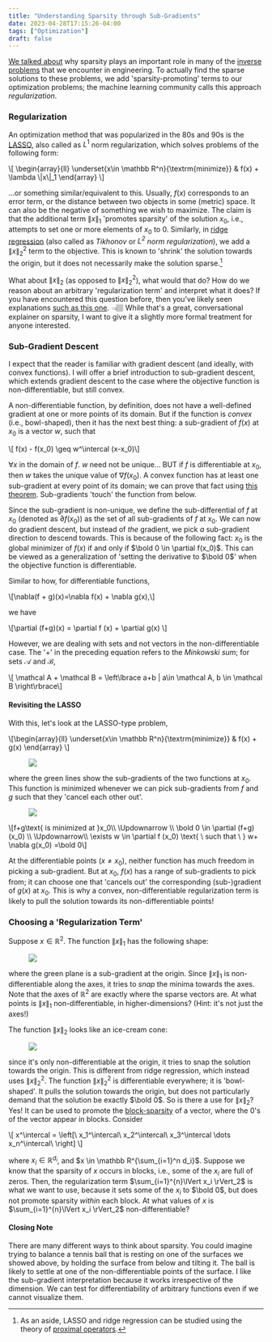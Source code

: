 ```yaml
---
title: "Understanding Sparsity through Sub-Gradients"
date: 2023-04-28T17:15:26-04:00
tags: ["Optimization"]
draft: false
---
```


<!-- This post will require some familiarity with optimization (or least-squares, if you will). -->

[We talked about](/posts/sparsity) why sparsity plays an important role in many of the [inverse problems](https://en.wikipedia.org/wiki/Inverse_problem) that we encounter in engineering. To actually find the sparse solutions to these problems, we add 'sparsity-promoting' terms to our optimization problems; the machine learning community calls this approach *regularization*. <!--more-->

### Regularization

An optimization method that was popularized in the $80$s and $90$s is the [LASSO](https://en.wikipedia.org/wiki/Lasso_(statistics)), also called as $L^1$ norm regularization, which solves problems of the following form:

<p>
\[
    \begin{array}{ll}
\underset{x\in \mathbb R^n}{\textrm{minimize}} & f(x) + \lambda \|x\|_1
\end{array}
    \]
</p>

...or something similar/equivalent to this. 
Usually, $f(x)$ corresponds to an error term, or the distance between two objects in some (metric) space. It can also be the negative of something we wish to $\text{maximize}$.
The claim is that the additional term $\lVert x\rVert_1$ 'promotes sparsity' of the solution $x_0$, i.e., attempts to set one or more elements of $x_0$ to $0$. Similarly, in [ridge regression](https://en.wikipedia.org/wiki/Ridge_regression) (also called as *Tikhonov* or *$L^2$ norm regularization*), we add a $\lVert x\rVert_2^2$ term to the objective. This is known to 'shrink' the solution towards the origin, but it does not necessarily make the solution sparse.[^prox]

[^prox]: As an aside, LASSO and ridge regression can be studied using the theory of [proximal operators](https://en.wikipedia.org/wiki/Proximal_operator).

What about $\lVert x\rVert_2$ (as opposed to $\lVert x\rVert_2^2$), what would that do? How do we reason about an arbitrary 'regularization term' and interpret what it does?
If you have encountered this question before, then you've likely seen explanations [such as this one](https://blog.mlreview.com/l1-norm-regularization-and-sparsity-explained-for-dummies-5b0e4be3938a). 👈🏽 While that's a great, conversational explainer on sparsity, I want to give it a slightly more formal treatment for anyone interested. 

### Sub-Gradient Descent

I expect that the reader is familiar with gradient descent (and ideally, with convex functions). I will offer a brief introduction to sub-gradient descent, which extends gradient descent to the case where the objective function is non-differentiable, but still convex. 

A non-differentiable function, by definition, does not have a well-defined gradient at one or more points of its domain. But if the function is *convex* (i.e., bowl-shaped), then it has the next best thing:
a <span class=accented>sub-gradient</span> of $f(x)$ at $x_0$ is a vector $w$, such that

<p>
\[ f(x) - f(x_0) \geq w^\intercal (x-x_0)\]
</p>

$\forall x$ in the domain of $f$. $w$ need not be unique... BUT if $f$ is differentiable at $x_0$, then $w$ takes the unique value of $\nabla f(x_0)$. A convex function has at least one sub-gradient at every point of its domain; we can prove that fact using [this theorem](https://en.wikipedia.org/wiki/Supporting_hyperplane). Sub-gradients 'touch' the function from below.

Since the sub-gradient is non-unique, we define the <span class=accented>sub-differential</span> of $f$ at $x_0$ (denoted as $\partial f(x_0)$) as the set of all sub-gradients of $f$ at $x_0$. We can now do gradient descent, but instead of *the* gradient, we pick *a* sub-gradient direction to descend towards. This is because of the following fact: <span class=accented>$x_0$ is the global minimizer of $f(x)$ if and only if $\bold 0 \in \partial f(x_0)$</span>. 
This can be viewed as a generalization of 'setting the derivative to $\bold 0$' when the objective function is differentiable.

Similar to how, for differentiable functions,

<p>\[\nabla(f + g)(x)=\nabla f(x) + \nabla g(x),\]</p>

we have

<p>
\[\partial (f+g)(x) = \partial f (x) + \partial g(x) \]
</p>

However, we are dealing with sets and not vectors in the non-differentiable case. The '$+$' in the preceding equation refers to the *Minkowski sum*; for sets $\mathcal A$ and $\mathcal B$,

<p>
\[ \mathcal A + \mathcal B  = \left\lbrace a+b | a\in \mathcal A, b \in \mathcal B \right\rbrace\]
</p>

#### Revisiting the LASSO

With this, let's look at the LASSO-type problem, 

<p>
\[\begin{array}{ll}
\underset{x\in \mathbb R^n}{\textrm{minimize}} & f(x) + g(x)
\end{array}
    \]
</p>

<div>
<figure class=invertible style="max-width: 100%;">
<img src=/post-images/optimization/lasso_competing.png>
</figure>
</div>
 
where the green lines show the sub-gradients of the two functions at $x_0$. This function is minimized whenever we can pick sub-gradients from $f$ and $g$ such that they 'cancel each other out'. 

<div>
<figure class=invertible style="max-width: 82%;">
<img src=/post-images/optimization/lasso_combined.png>
</figure>
</div>

<p>
\[f+g\text{ is minimized at }x_0\\
\Updownarrow
\\
\bold 0 \in \partial (f+g)(x_0) \\
\Updownarrow\\
\exists w \in \partial f (x_0) \text{ \ such that \ } w+ \nabla g(x_0) =\bold 0\]
</p>

At the differentiable points ($x\neq x_0$), neither function has much freedom in picking a sub-gradient. But at $x_0$, $f(x)$ has a range of sub-gradients to pick from; it can choose one that 'cancels out' the corresponding (sub-)gradient of $g(x)$ at $x_0$. This is why a convex, non-differentiable regularization term is likely to pull the solution towards its non-differentiable points!

### Choosing a 'Regularization Term'

Suppose $x\in \mathbb R^2$. The function <span class=accented>$\lVert x \rVert_1$</span> has the following shape:

<div>
<figure class=invertible style="max-width: 95%;">
<img src=/post-images/optimization/L1Norm.png>
</figure>
</div>

where the green plane is a sub-gradient at the origin.
Since $\lVert x \rVert_1$ is non-differentiable along the axes, it tries to *snap* the minima towards the axes. Note that the axes of $\mathbb R^2$ are exactly where the sparse vectors are. At what points is $\lVert x\rVert_1$ non-differentiable, in higher-dimensions? (Hint: it's not just the axes!)
<!-- $\lVert x \rVert_1$ always promotes sparsity, even in higher dimensions. -->

The function <span class=accented>$\lVert x \rVert_2$</span> looks like an ice-cream cone:

<div>
<figure class=invertible style="max-width: 95%;">
<img src=/post-images/optimization/L2Norm.png>
</figure>
</div>

since it's only non-differentiable at the origin, it tries to snap the solution towards the origin. This is different from ridge regression, which instead uses <span class=accented>$\lVert x\rVert_2 ^2$</span>. The function $\lVert x\rVert_2 ^2$ is differentiable everywhere; it is 'bowl-shaped'. It pulls the solution towards the origin, but does not particularly demand that the solution be exactly $\bold 0$. So is there a use for $\lVert x \rVert_2$? Yes! It can be used to promote the [block-sparsity](https://www.sciencedirect.com/science/article/pii/S0165168417300683) of a vector, where the $0$'s of the vector appear in blocks. Consider

<p>
\[ x^\intercal = \left[\ x_1^\intercal\ x_2^\intercal\ x_3^\intercal \dots x_n^\intercal\ \right] \]
</p>

where $x_i \in \mathbb R^{d_i}$, and $x \in \mathbb R^{\sum_{i=1}^n d_i}$. Suppose we know that the sparsity of $x$ occurs in blocks, i.e., some of the $x_i$ are full of zeros.
Then, the regularization term $\sum_{i=1}^{n}\lVert x_i \rVert_2$ is what we want to use, because it sets some of the $x_i$ to $\bold 0$, but does not promote sparsity *within* each block. At what values of $x$ is $\sum_{i=1}^{n}\lVert x_i \rVert_2$ non-differentiable?

#### Closing Note

There are many different ways to think about sparsity. You could imagine trying to balance a tennis ball that is resting on one of the surfaces we showed above, by holding the surface from below and tilting it. The ball is likely to settle at one of the non-differentiable points of the surface.
I like the sub-gradient interpretation because it works irrespective of the dimension. We can test for differentiability of arbitrary functions even if we cannot visualize them.
<!-- Moreover, the sub-gradient interpretation speaks of the global minima of the function, whereas the 'tennis ball' analogy only says that the ball will rest at one of the local minima. -->